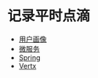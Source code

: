 # 记录平时点滴

* [用户画像](https://github.com/bobxwang/document/blob/master/user-portrait.md)
* [微服务](https://github.com/bobxwang/document/blob/master/microservice.md)
* [Spring](https://github.com/bobxwang/document/blob/master/spring.md)
* [Vertx](https://github.com/bobxwang/document/blob/master/vertx.md)
